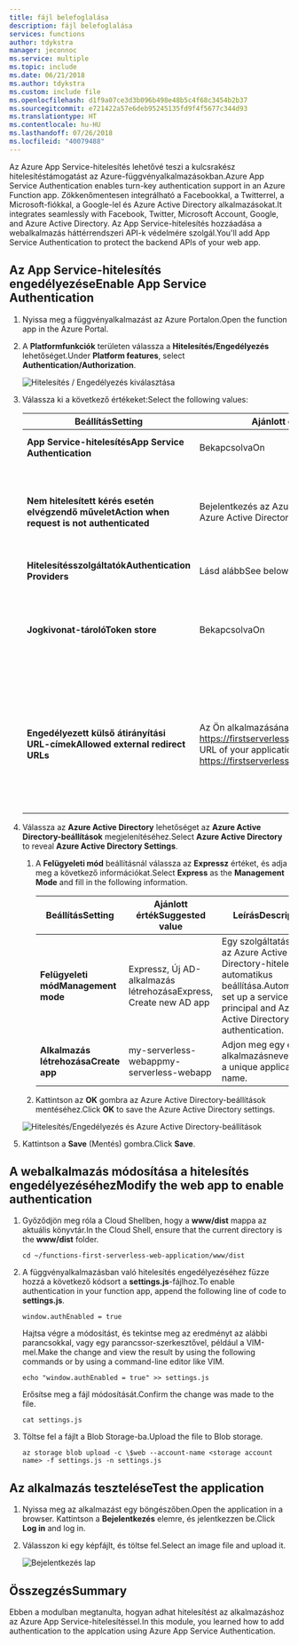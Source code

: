 ```yaml
---
title: fájl belefoglalása
description: fájl belefoglalása
services: functions
author: tdykstra
manager: jeconnoc
ms.service: multiple
ms.topic: include
ms.date: 06/21/2018
ms.author: tdykstra
ms.custom: include file
ms.openlocfilehash: d1f9a07ce3d3b096b498e48b5c4f68c3454b2b37
ms.sourcegitcommit: e721422a57e6deb95245135fd9f4f5677c344d93
ms.translationtype: HT
ms.contentlocale: hu-HU
ms.lasthandoff: 07/26/2018
ms.locfileid: "40079488"
---
```

<span data-ttu-id="29153-103">Az Azure App Service-hitelesítés lehetővé teszi a kulcsrakész hitelesítéstámogatást az Azure-függvényalkalmazásokban.</span><span class="sxs-lookup"><span data-stu-id="29153-103">Azure App Service Authentication enables turn-key authentication support in an Azure Function app.</span></span> <span data-ttu-id="29153-104">Zökkenőmentesen integrálható a Facebookkal, a Twitterrel, a Microsoft-fiókkal, a Google-lel és Azure Active Directory alkalmazásokat.</span><span class="sxs-lookup"><span data-stu-id="29153-104">It integrates seamlessly with Facebook, Twitter, Microsoft Account, Google, and Azure Active Directory.</span></span> <span data-ttu-id="29153-105">Az App Service-hitelesítés hozzáadása a webalkalmazás háttérrendszeri API-k védelmére szolgál.</span><span class="sxs-lookup"><span data-stu-id="29153-105">You'll add App Service Authentication to protect the backend APIs of your web app.</span></span>

## <a name="enable-app-service-authentication"></a><span data-ttu-id="29153-106">Az App Service-hitelesítés engedélyezése</span><span class="sxs-lookup"><span data-stu-id="29153-106">Enable App Service Authentication</span></span>

1. <span data-ttu-id="29153-107">Nyissa meg a függvényalkalmazást az Azure Portalon.</span><span class="sxs-lookup"><span data-stu-id="29153-107">Open the function app in the Azure Portal.</span></span>

1. <span data-ttu-id="29153-108">A **Platformfunkciók** területen válassza a **Hitelesítés/Engedélyezés** lehetőséget.</span><span class="sxs-lookup"><span data-stu-id="29153-108">Under **Platform features**, select **Authentication/Authorization**.</span></span>

    ![Hitelesítés / Engedélyezés kiválasztása](media/functions-first-serverless-web-app/6-authorization.jpg)

1. <span data-ttu-id="29153-110">Válassza ki a következő értékeket:</span><span class="sxs-lookup"><span data-stu-id="29153-110">Select the following values:</span></span>
    
    | <span data-ttu-id="29153-111">Beállítás</span><span class="sxs-lookup"><span data-stu-id="29153-111">Setting</span></span>      |  <span data-ttu-id="29153-112">Ajánlott érték</span><span class="sxs-lookup"><span data-stu-id="29153-112">Suggested value</span></span>   | <span data-ttu-id="29153-113">Leírás</span><span class="sxs-lookup"><span data-stu-id="29153-113">Description</span></span>                                        |
    | --- | --- | ---|
    | <span data-ttu-id="29153-114">**App Service-hitelesítés**</span><span class="sxs-lookup"><span data-stu-id="29153-114">**App Service Authentication**</span></span> | <span data-ttu-id="29153-115">Bekapcsolva</span><span class="sxs-lookup"><span data-stu-id="29153-115">On</span></span> | <span data-ttu-id="29153-116">Engedélyezze a hitelesítést.</span><span class="sxs-lookup"><span data-stu-id="29153-116">Enable authentication.</span></span> |
    | <span data-ttu-id="29153-117">**Nem hitelesített kérés esetén elvégzendő művelet**</span><span class="sxs-lookup"><span data-stu-id="29153-117">**Action when request is not authenticated**</span></span> | <span data-ttu-id="29153-118">Bejelentkezés az Azure Active Directoryval</span><span class="sxs-lookup"><span data-stu-id="29153-118">Log in with Azure Active Directory</span></span> | <span data-ttu-id="29153-119">Válasszon ki egy konfigurált hitelesítési módszert (alább).</span><span class="sxs-lookup"><span data-stu-id="29153-119">Select a configured authentication method (below).</span></span> |
    | <span data-ttu-id="29153-120">**Hitelesítésszolgáltatók**</span><span class="sxs-lookup"><span data-stu-id="29153-120">**Authentication Providers**</span></span> | <span data-ttu-id="29153-121">Lásd alább</span><span class="sxs-lookup"><span data-stu-id="29153-121">See below</span></span> | <span data-ttu-id="29153-122">Lásd alább</span><span class="sxs-lookup"><span data-stu-id="29153-122">See below</span></span> |
    | <span data-ttu-id="29153-123">**Jogkivonat-tároló**</span><span class="sxs-lookup"><span data-stu-id="29153-123">**Token store**</span></span> | <span data-ttu-id="29153-124">Bekapcsolva</span><span class="sxs-lookup"><span data-stu-id="29153-124">On</span></span> | <span data-ttu-id="29153-125">Engedélyezze az App Service-nek a jogkivonatok tárolását és kezelését.</span><span class="sxs-lookup"><span data-stu-id="29153-125">Allow App Service to store and manage tokens.</span></span> |
    | <span data-ttu-id="29153-126">**Engedélyezett külső átirányítási URL-címek**</span><span class="sxs-lookup"><span data-stu-id="29153-126">**Allowed external redirect URLs**</span></span> | <span data-ttu-id="29153-127">Az Ön alkalmazásának URL-címe, például: https://firstserverlessweb.z4.web.core.windows.net/</span><span class="sxs-lookup"><span data-stu-id="29153-127">The URL of your application, for example: https://firstserverlessweb.z4.web.core.windows.net/</span></span> | <span data-ttu-id="29153-128">URL-cím(ek), amely(ek)re az App Service átirányíthatja a felhasználókat hitelesítés után.</span><span class="sxs-lookup"><span data-stu-id="29153-128">URL(s) that App Service is allowed to redirect to after a user is authenticated.</span></span> |

1. <span data-ttu-id="29153-129">Válassza az **Azure Active Directory** lehetőséget az **Azure Active Directory-beállítások** megjelenítéséhez.</span><span class="sxs-lookup"><span data-stu-id="29153-129">Select **Azure Active Directory** to reveal **Azure Active Directory Settings**.</span></span>

    1. <span data-ttu-id="29153-130">A **Felügyeleti mód** beállításnál válassza az **Expressz** értéket, és adja meg a következő információkat.</span><span class="sxs-lookup"><span data-stu-id="29153-130">Select **Express** as the **Management Mode** and fill in the following information.</span></span>
    
        | <span data-ttu-id="29153-131">Beállítás</span><span class="sxs-lookup"><span data-stu-id="29153-131">Setting</span></span>      |  <span data-ttu-id="29153-132">Ajánlott érték</span><span class="sxs-lookup"><span data-stu-id="29153-132">Suggested value</span></span>   | <span data-ttu-id="29153-133">Leírás</span><span class="sxs-lookup"><span data-stu-id="29153-133">Description</span></span>                                        |
        | --- | --- | ---|
        | <span data-ttu-id="29153-134">**Felügyeleti mód**</span><span class="sxs-lookup"><span data-stu-id="29153-134">**Management mode**</span></span> | <span data-ttu-id="29153-135">Expressz, Új AD-alkalmazás létrehozása</span><span class="sxs-lookup"><span data-stu-id="29153-135">Express, Create new AD app</span></span> | <span data-ttu-id="29153-136">Egy szolgáltatásnév és az Azure Active Directory-hitelesítés automatikus beállítása.</span><span class="sxs-lookup"><span data-stu-id="29153-136">Automatically set up a service principal and Azure Active Directory authentication.</span></span> |
        | <span data-ttu-id="29153-137">**Alkalmazás létrehozása**</span><span class="sxs-lookup"><span data-stu-id="29153-137">**Create app**</span></span> | <span data-ttu-id="29153-138">my-serverless-webapp</span><span class="sxs-lookup"><span data-stu-id="29153-138">my-serverless-webapp</span></span> | <span data-ttu-id="29153-139">Adjon meg egy egyedi alkalmazásnevet.</span><span class="sxs-lookup"><span data-stu-id="29153-139">Enter a unique application name.</span></span> |
    
    1. <span data-ttu-id="29153-140">Kattintson az **OK** gombra az Azure Active Directory-beállítások mentéséhez.</span><span class="sxs-lookup"><span data-stu-id="29153-140">Click **OK** to save the Azure Active Directory settings.</span></span>

    ![Hitelesítés/Engedélyezés és Azure Active Directory-beállítások](media/functions-first-serverless-web-app/6-create-aad.png)

1. <span data-ttu-id="29153-142">Kattintson a **Save** (Mentés) gombra.</span><span class="sxs-lookup"><span data-stu-id="29153-142">Click **Save**.</span></span>


## <a name="modify-the-web-app-to-enable-authentication"></a><span data-ttu-id="29153-143">A webalkalmazás módosítása a hitelesítés engedélyezéséhez</span><span class="sxs-lookup"><span data-stu-id="29153-143">Modify the web app to enable authentication</span></span>

1. <span data-ttu-id="29153-144">Győződjön meg róla a Cloud Shellben, hogy a **www/dist** mappa az aktuális könyvtár.</span><span class="sxs-lookup"><span data-stu-id="29153-144">In the Cloud Shell, ensure that the current directory is the **www/dist** folder.</span></span>

    ```azurecli
    cd ~/functions-first-serverless-web-application/www/dist
    ```

1. <span data-ttu-id="29153-145">A függvényalkalmazásban való hitelesítés engedélyezéséhez fűzze hozzá a következő kódsort a **settings.js**-fájlhoz.</span><span class="sxs-lookup"><span data-stu-id="29153-145">To enable authentication in your function app, append the following line of code to **settings.js**.</span></span>

    `window.authEnabled = true`

    <span data-ttu-id="29153-146">Hajtsa végre a módosítást, és tekintse meg az eredményt az alábbi parancsokkal, vagy egy parancssor-szerkesztővel, például a VIM-mel.</span><span class="sxs-lookup"><span data-stu-id="29153-146">Make the change and view the result by using the following commands or by using a command-line editor like VIM.</span></span>

    ```azurecli
    echo "window.authEnabled = true" >> settings.js
    ```

    <span data-ttu-id="29153-147">Erősítse meg a fájl módosítását.</span><span class="sxs-lookup"><span data-stu-id="29153-147">Confirm the change was made to the file.</span></span>

    ```azurecli
    cat settings.js
    ```

1. <span data-ttu-id="29153-148">Töltse fel a fájlt a Blob Storage-ba.</span><span class="sxs-lookup"><span data-stu-id="29153-148">Upload the file to Blob storage.</span></span>

    ```azurecli
    az storage blob upload -c \$web --account-name <storage account name> -f settings.js -n settings.js
    ```


## <a name="test-the-application"></a><span data-ttu-id="29153-149">Az alkalmazás tesztelése</span><span class="sxs-lookup"><span data-stu-id="29153-149">Test the application</span></span>

1. <span data-ttu-id="29153-150">Nyissa meg az alkalmazást egy böngészőben.</span><span class="sxs-lookup"><span data-stu-id="29153-150">Open the application in a browser.</span></span> <span data-ttu-id="29153-151">Kattintson a **Bejelentkezés** elemre, és jelentkezzen be.</span><span class="sxs-lookup"><span data-stu-id="29153-151">Click **Log in** and log in.</span></span>

1. <span data-ttu-id="29153-152">Válasszon ki egy képfájlt, és töltse fel.</span><span class="sxs-lookup"><span data-stu-id="29153-152">Select an image file and upload it.</span></span>

    ![Bejelentkezés lap](media/functions-first-serverless-web-app/6-aad-auth.png)
    

## <a name="summary"></a><span data-ttu-id="29153-154">Összegzés</span><span class="sxs-lookup"><span data-stu-id="29153-154">Summary</span></span>

<span data-ttu-id="29153-155">Ebben a modulban megtanulta, hogyan adhat hitelesítést az alkalmazáshoz az Azure App Service-hitelesítéssel.</span><span class="sxs-lookup"><span data-stu-id="29153-155">In this module, you learned how to add authentication to the applcation using Azure App Service Authentication.</span></span>
